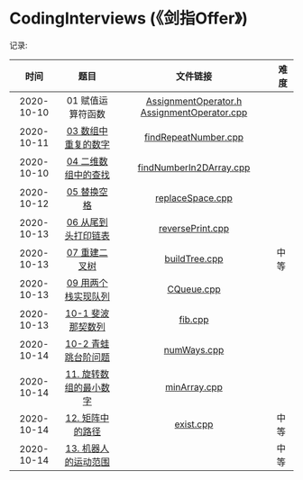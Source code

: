 # CodingInterviews (《剑指Offer》)

记录:

|    时间    |                             题目                             |                           文件链接                           | 难度 |
| :--------: | :----------------------------------------------------------: | :----------------------------------------------------------: | ---- |
| 2020-10-10 |                      01 赋值运算符函数                       | [AssignmentOperator.h](https://github.com/lugf027/luCodingInterviews/blob/master/src/codingInterviews/01_AssignmentOperator/AssignmentOperator.h) [AssignmentOperator.cpp](https://github.com/lugf027/luCodingInterviews/blob/master/src/codingInterviews/01_AssignmentOperator/AssignmentOperator.cpp) |      |
| 2020-10-11 | [03 数组中重复的数字](https://leetcode-cn.com/problems/shu-zu-zhong-zhong-fu-de-shu-zi-lcof) | [findRepeatNumber.cpp](https://github.com/lugf027/luCodingInterviews/blob/master/src/codingInterviews/03_findRepeatNumber/findRepeatNumber.cpp) |      |
| 2020-10-10 | [04 二维数组中的查找](https://leetcode-cn.com/problems/er-wei-shu-zu-zhong-de-cha-zhao-lcof) | [findNumberIn2DArray.cpp](https://github.com/lugf027/luCodingInterviews/blob/master/src/codingInterviews/04_findNumberIn2DArray/findNumberIn2DArray.cpp) |      |
| 2020-10-12 | [05 替换空格](https://leetcode-cn.com/problems/ti-huan-kong-ge-lcof) | [replaceSpace.cpp](https://github.com/lugf027/luCodingInterviews/blob/master/src/codingInterviews/05_replaceSpace/replaceSpace.cpp) |      |
| 2020-10-13 | [06 从尾到头打印链表](https://leetcode-cn.com/problems/cong-wei-dao-tou-da-yin-lian-biao-lcof) | [reversePrint.cpp](https://github.com/lugf027/luCodingInterviews/blob/master/src/codingInterviews/06_reversePrint/reversePrint.cpp) |      |
| 2020-10-13 | [07 重建二叉树](https://leetcode-cn.com/problems/zhong-jian-er-cha-shu-lcof) | [buildTree.cpp](https://github.com/lugf027/luCodingInterviews/blob/master/src/codingInterviews/07_buildTree/buildTree.cpp) | 中等 |
| 2020-10-13 | [09 用两个栈实现队列](https://leetcode-cn.com/problems/yong-liang-ge-zhan-shi-xian-dui-lie-lcof) | [CQueue.cpp](https://github.com/lugf027/luCodingInterviews/blob/master/src/codingInterviews/09_CQueue/CQueue.cpp) |      |
| 2020-10-13 | [10-1 斐波那契数列](https://leetcode-cn.com/problems/fei-bo-na-qi-shu-lie-lcof) | [fib.cpp](https://github.com/lugf027/luCodingInterviews/blob/master/src/codingInterviews/10_1_fib/fib.cpp) |      |
| 2020-10-14 | [10-2 青蛙跳台阶问题](https://leetcode-cn.com/problems/qing-wa-tiao-tai-jie-wen-ti-lcof) | [numWays.cpp](https://github.com/lugf027/luCodingInterviews/blob/master/src/codingInterviews/10_2_numWays/numWays.cpp) |      |
| 2020-10-14 | [11. 旋转数组的最小数字](https://leetcode-cn.com/problems/xuan-zhuan-shu-zu-de-zui-xiao-shu-zi-lcof/) | [minArray.cpp](https://github.com/lugf027/luCodingInterviews/blob/master/src/codingInterviews/11_minArray/minArray.cpp) |      |
| 2020-10-14 | [12. 矩阵中的路径](https://leetcode-cn.com/problems/ju-zhen-zhong-de-lu-jing-lcof/) | [exist.cpp](https://github.com/lugf027/luCodingInterviews/blob/master/src/codingInterviews/12_exist/exist.cpp) | 中等 |
| 2020-10-14 | [13. 机器人的运动范围](https://leetcode-cn.com/problems/ji-qi-ren-de-yun-dong-fan-wei-lcof/) |                                                              | 中等 |

